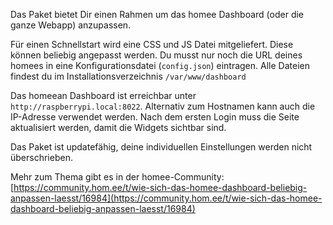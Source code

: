 Das Paket bietet Dir einen Rahmen um das homee Dashboard (oder die ganze Webapp) anzupassen.

Für einen Schnellstart wird eine CSS und JS Datei mitgeliefert. Diese können beliebig angepasst werden. Du musst nur noch die URL deines homees in eine Konfigurationsdatei (`config.json`) eintragen. Alle Dateien findest du im Installationsverzeichnis `/var/www/dashboard`

Das homeean Dashboard ist erreichbar unter `http://raspberrypi.local:8022`. Alternativ zum Hostnamen kann auch die IP-Adresse verwendet werden. Nach dem ersten Login muss die Seite aktualisiert werden, damit die Widgets sichtbar sind.

Das Paket ist updatefähig, deine individuellen Einstellungen werden nicht überschrieben.

Mehr zum Thema gibt es in der homee-Community: [https://community.hom.ee/t/wie-sich-das-homee-dashboard-beliebig-anpassen-laesst/16984](https://community.hom.ee/t/wie-sich-das-homee-dashboard-beliebig-anpassen-laesst/16984)